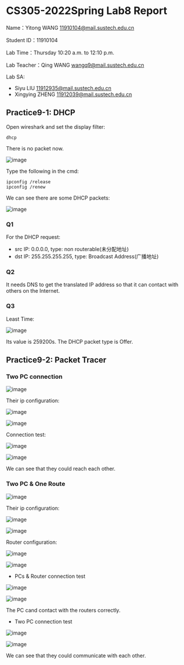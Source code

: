 # CS305-2022Spring Lab8 Report
Name：Yitong WANG 11910104@mail.sustech.edu.cn

Student ID：11910104

Lab Time：Thursday 10:20 a.m. to 12:10 p.m.

Lab Teacher：Qing WANG wangq9@mail.sustech.edu.cn

Lab SA:
- Siyu LIU 11912935@mail.sustech.edu.cn
- Xingying ZHENG 11912039@mail.sustech.edu.cn

## Practice9-1: DHCP
Open wireshark and set the display filter:

```
dhcp
```

There is no packet now.

![image](https://user-images.githubusercontent.com/64548919/163659169-74280286-fbb6-4e30-80fa-1007c3577ed3.png)


Type the following in the cmd:

```
ipconfig /release
ipconfig /renew
```

We can see there are some DHCP packets:

![image](https://user-images.githubusercontent.com/64548919/163659252-ebce8899-aa06-4546-90ca-42f42d5b1c47.png)

### Q1
For the DHCP request:
- src IP: 0.0.0.0, type: non routerable(未分配地址)
- dst IP: 255.255.255.255, type: Broadcast Address(广播地址)


### Q2
It needs DNS to get the translated IP address so that it can contact with others on the Internet.

### Q3
Least Time:

![image](https://user-images.githubusercontent.com/64548919/163659985-6450c9b6-7a92-4a82-96c6-4cdc98da469c.png)

Its value is 259200s. The DHCP packet type is Offer.

## Practice9-2: Packet Tracer
### Two PC connection
![image](https://user-images.githubusercontent.com/64548919/164364029-5b54043c-6c8e-411f-a7c7-0925a51d1a20.png)

Their ip configuration:

![image](https://user-images.githubusercontent.com/64548919/164364078-d825504c-e0d3-4d4a-9603-1feef7c700a5.png)

![image](https://user-images.githubusercontent.com/64548919/164364111-13b01169-1dfe-4921-9b97-4ccc3d395fd2.png)

Connection test:

![image](https://user-images.githubusercontent.com/64548919/164364166-9a04db89-8e13-4197-8d9b-c58a4f85bafd.png)

![image](https://user-images.githubusercontent.com/64548919/164364200-514077cf-8d71-4bf6-8a83-97ed0b8e22c3.png)

We can see that they could reach each other.

### Two PC & One Route

![image](https://user-images.githubusercontent.com/64548919/164367529-23bd239b-6cc7-4e0f-b937-f62a6dc49106.png)

Their ip configuration:

![image](https://user-images.githubusercontent.com/64548919/164367579-ef2e49f2-54b8-4b67-afbe-6c80fb88f5c9.png)

![image](https://user-images.githubusercontent.com/64548919/164367597-ddac6137-b58c-4fb4-83f7-faacdfb76cff.png)

Router configuration:

![image](https://user-images.githubusercontent.com/64548919/164367637-8b0fce65-8935-4a98-bd75-0cc0b469b7f5.png)

![image](https://user-images.githubusercontent.com/64548919/164367652-86ea7408-1f05-40e8-befe-94a4884aa7c0.png)

- PCs & Router connection test

![image](https://user-images.githubusercontent.com/64548919/164368229-57e1c159-8165-4973-a227-42c3a546c55b.png)

![image](https://user-images.githubusercontent.com/64548919/164368256-4d594da7-8322-46ea-811f-ff5b2530af60.png)

The PC cand contact with the routers correctly.


- Two PC connection test

![image](https://user-images.githubusercontent.com/64548919/164367726-1c17d8ee-1c5d-45d8-a08e-189277df30bc.png)

![image](https://user-images.githubusercontent.com/64548919/164367781-6cb2c5e2-986e-473c-9654-90098f7c3e71.png)

We can see that they could communicate with each other.


